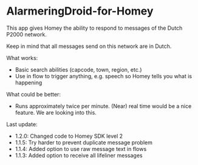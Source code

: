 # AlarmeringDroid-for-Homey

This app gives Homey the ability to respond to messages of the Dutch P2000 network.

Keep in mind that all messages send on this network are in Dutch.

What works:
* Basic search abilities (capcode, town, region, etc.)
* Use in flow to trigger anything, e.g. speech so Homey tells you what is happening

What could be better:
* Runs approximately twice per minute. (Near) real time would be a nice feature. We are looking into this.

Last update:
* 1.2.0: Changed code to Homey SDK level 2
* 1.1.5: Try harder to prevent duplicate message problem
* 1.1.4: Added option to use raw message text in flows
* 1.1.3: Added option to receive all lifeliner messages
